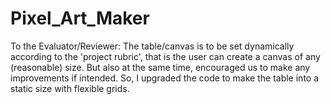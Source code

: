 # Pixel_Art_Maker

To the Evaluator/Reviewer:
The table/canvas is to be set dynamically according to the 'project rubric', that is the user can create a canvas of any (reasonable) size. But also at the same time, encouraged us to make any improvements if intended. So, I upgraded the code to make the table into a static size with flexible grids.
